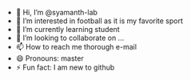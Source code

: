 - 👋 Hi, I’m @syamanth-lab
- 👀 I’m interested in football as it is my favorite sport
- 🌱 I’m currently learning student 
- 💞️ I’m looking to collaborate on ...
- 📫 How to reach me thorough e-mail
- 😄 Pronouns: master
- ⚡ Fun fact: I am new to github

<!---
syamanth-lab/syamanth-lab is a ✨ special ✨ repository because its `README.md` (this file) appears on your GitHub profile.
You can click the Preview link to take a look at your changes.
--->
